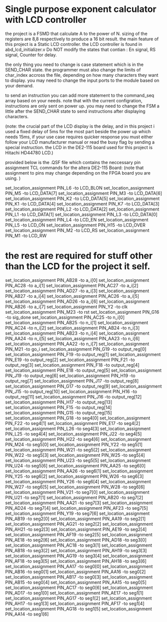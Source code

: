# Single purpose exponent calculator with LCD controller

the project is a FSMD that calculate A to the power of N. sizing of the registers are 8,8 respectively to produce a 16 bit result. 
the main feature of this project is a Static LCD controller. 
the LCD controller is found in abd_lcd_initializer.v 
Do NOT modify the states that contian : 
En signal,
RS signal, 
Counter for delay.

the only thing you need to change is case statement which is in the SEND_CHAR state. 
the programmer must also change the limits of char_index accross the file, depending on how many characters they want to display. 
you may need to change the input ports to the module based on your demand. 

to send an instruction you can add more statement to the command_seq array based on your needs. note that with the current configration, instructions are only sent on power up. you may need to change the FSM a little after the SEND_CHAR state to 
send instructions after displaying characters. 

(note: the crucial part of the LCD display is the delay, and in this project i used a fixed delay of 5ms for the most part beside the power up which needs 15ms, if your use case requires quicker response you must either follow your LCD manufacturer manual 
or read the busy flag by sending a special instruction. the LCD in the DE2-115 board used for this project is Hitachi HD44780 LCD.) 

provided below is the .QSF file which contains the neccessary pin assignment TCL commands for the altera DE2-115 Board: 
(note that assignment to pins may change depending on the FPGA board you are using. ) 

set_location_assignment PIN_L6 -to LCD_BLON
set_location_assignment PIN_M5 -to LCD_DATA[7]
set_location_assignment PIN_M3 -to LCD_DATA[6]
set_location_assignment PIN_K2 -to LCD_DATA[5]
set_location_assignment PIN_K1 -to LCD_DATA[4]
set_location_assignment PIN_K7 -to LCD_DATA[3]
set_location_assignment PIN_L2 -to LCD_DATA[2]
set_location_assignment PIN_L1 -to LCD_DATA[1]
set_location_assignment PIN_L3 -to LCD_DATA[0]
set_location_assignment PIN_L4 -to LCD_EN
set_location_assignment PIN_L5 -to LCD_ON
set_location_assignment PIN_H15 -to LCD_OVER
set_location_assignment PIN_M2 -to LCD_RS
set_location_assignment PIN_M1 -to LCD_RW

# the rest are required for stuff other than the LCD for  the project it self. 

set_location_assignment PIN_AB28 -to a_i[0]
set_location_assignment PIN_AC28 -to a_i[1]
set_location_assignment PIN_AC27 -to a_i[2]
set_location_assignment PIN_AD27 -to a_i[3]
set_location_assignment PIN_AB27 -to a_i[4]
set_location_assignment PIN_AC26 -to a_i[5]
set_location_assignment PIN_AD26 -to a_i[6]
set_location_assignment PIN_AB26 -to a_i[7]
set_location_assignment PIN_Y2 -to clk
set_location_assignment PIN_M23 -to rst
set_location_assignment PIN_G16 -to sig_done
set_location_assignment PIN_AC25 -to n_i[0]
set_location_assignment PIN_AB25 -to n_i[1]
set_location_assignment PIN_AC24 -to n_i[2]
set_location_assignment PIN_AB24 -to n_i[3]
set_location_assignment PIN_AB23 -to n_i[4]
set_location_assignment PIN_AA24 -to n_i[5]
set_location_assignment PIN_AA23 -to n_i[6]
set_location_assignment PIN_AA22 -to n_i[7]
set_location_assignment PIN_M21 -to go_i
set_location_assignment PIN_G19 -to output_reg[0]
set_location_assignment PIN_F19 -to output_reg[1]
set_location_assignment PIN_E19 -to output_reg[2]
set_location_assignment PIN_F21 -to output_reg[3]
set_location_assignment PIN_F18 -to output_reg[4]
set_location_assignment PIN_E18 -to output_reg[5]
set_location_assignment PIN_J19 -to output_reg[6]
set_location_assignment PIN_H19 -to output_reg[7]
set_location_assignment PIN_J17 -to output_reg[8]
set_location_assignment PIN_G17 -to output_reg[9]
set_location_assignment PIN_J15 -to output_reg[10]
set_location_assignment PIN_H16 -to output_reg[11]
set_location_assignment PIN_J16 -to output_reg[12]
set_location_assignment PIN_H17 -to output_reg[13]
set_location_assignment PIN_F15 -to output_reg[14]
set_location_assignment PIN_G15 -to output_reg[15]
set_location_assignment PIN_G18 -to seg4[0]
set_location_assignment PIN_F22 -to seg4[1]
set_location_assignment PIN_E17 -to seg4[2]
set_location_assignment PIN_L26 -to seg4[3]
set_location_assignment PIN_L25 -to seg4[4]
set_location_assignment PIN_J22 -to seg4[5]
set_location_assignment PIN_H22 -to seg4[6]
set_location_assignment PIN_M24 -to seg5[0]
set_location_assignment PIN_Y22 -to seg5[1]
set_location_assignment PIN_W21 -to seg5[2]
set_location_assignment PIN_W22 -to seg5[3]
set_location_assignment PIN_W25 -to seg5[4]
set_location_assignment PIN_U23 -to seg5[5]
set_location_assignment PIN_U24 -to seg5[6]
set_location_assignment PIN_AA25 -to seg6[0]
set_location_assignment PIN_AA26 -to seg6[1]
set_location_assignment PIN_Y25 -to seg6[2]
set_location_assignment PIN_W26 -to seg6[3]
set_location_assignment PIN_Y26 -to seg6[4]
set_location_assignment PIN_W27 -to seg6[5]
set_location_assignment PIN_W28 -to seg6[6]
set_location_assignment PIN_V21 -to seg7[0]
set_location_assignment PIN_U21 -to seg7[1]
set_location_assignment PIN_AB20 -to seg7[2]
set_location_assignment PIN_AA21 -to seg7[3]
set_location_assignment PIN_AD24 -to seg7[4]
set_location_assignment PIN_AF23 -to seg7[5]
set_location_assignment PIN_Y19 -to seg7[6]
set_location_assignment PIN_AB19 -to seg2[0]
set_location_assignment PIN_AA19 -to seg2[1]
set_location_assignment PIN_AG21 -to seg2[2]
set_location_assignment PIN_AH21 -to seg2[3]
set_location_assignment PIN_AE19 -to seg2[4]
set_location_assignment PIN_AF19 -to seg2[5]
set_location_assignment PIN_AE18 -to seg2[6]
set_location_assignment PIN_AD18 -to seg3[0]
set_location_assignment PIN_AC18 -to seg3[1]
set_location_assignment PIN_AB18 -to seg3[2]
set_location_assignment PIN_AH19 -to seg3[3]
set_location_assignment PIN_AG19 -to seg3[4]
set_location_assignment PIN_AF18 -to seg3[5]
set_location_assignment PIN_AH18 -to seg3[6]
set_location_assignment PIN_AA17 -to seg0[0]
set_location_assignment PIN_AB16 -to seg0[1]
set_location_assignment PIN_AA16 -to seg0[2]
set_location_assignment PIN_AB17 -to seg0[3]
set_location_assignment PIN_AB15 -to seg0[4]
set_location_assignment PIN_AA15 -to seg0[5]
set_location_assignment PIN_AC17 -to seg0[6]
set_location_assignment PIN_AD17 -to seg1[0]
set_location_assignment PIN_AE17 -to seg1[1]
set_location_assignment PIN_AG17 -to seg1[2]
set_location_assignment PIN_AH17 -to seg1[3]
set_location_assignment PIN_AF17 -to seg1[4]
set_location_assignment PIN_AG18 -to seg1[5]
set_location_assignment PIN_AA14 -to seg1[6]
